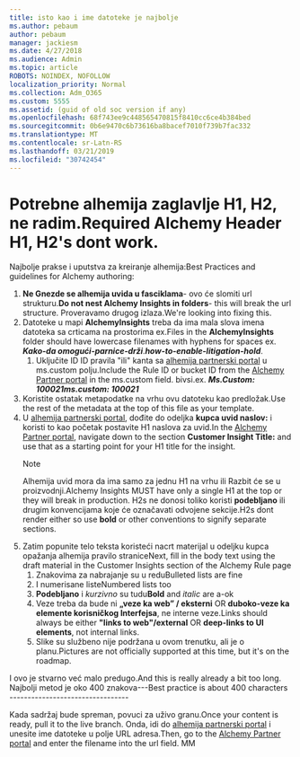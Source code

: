 ```yaml
---
title: isto kao i ime datoteke je najbolje
ms.author: pebaum
author: pebaum
manager: jackiesm
ms.date: 4/27/2018
ms.audience: Admin
ms.topic: article
ROBOTS: NOINDEX, NOFOLLOW
localization_priority: Normal
ms.collection: Adm_O365
ms.custom: 5555
ms.assetid: (guid of old soc version if any)
ms.openlocfilehash: 68f743ee9c448565470815f8410cc6ce4b384bed
ms.sourcegitcommit: 0b6e9470c6b73616ba8bacef7010f739b7fac332
ms.translationtype: MT
ms.contentlocale: sr-Latn-RS
ms.lasthandoff: 03/21/2019
ms.locfileid: "30742454"
---
```

# <a name="required-alchemy-header-h1-h2s-dont-work"></a><span data-ttu-id="5281f-102">Potrebne alhemija zaglavlje H1, H2, ne radim.</span><span class="sxs-lookup"><span data-stu-id="5281f-102">Required Alchemy Header H1, H2's dont work.</span></span>
<span data-ttu-id="5281f-103">Najbolje prakse i uputstva za kreiranje alhemija:</span><span class="sxs-lookup"><span data-stu-id="5281f-103">Best Practices and guidelines for Alchemy authoring:</span></span>

1. <span data-ttu-id="5281f-104">**Ne Gnezde se alhemija uvida u fasciklama**- ovo će slomiti url strukturu.</span><span class="sxs-lookup"><span data-stu-id="5281f-104">**Do not nest Alchemy Insights in folders**- this will break the url structure.</span></span> <span data-ttu-id="5281f-105">Proveravamo drugog izlaza.</span><span class="sxs-lookup"><span data-stu-id="5281f-105">We're looking into fixing this.</span></span>
1. <span data-ttu-id="5281f-106">Datoteke u mapi **AlchemyInsights** treba da ima mala slova imena datoteka sa crticama na prostorima ex.</span><span class="sxs-lookup"><span data-stu-id="5281f-106">Files in the **AlchemyInsights** folder should have lowercase filenames with hyphens for spaces ex.</span></span> <span data-ttu-id="5281f-107">***Kako-da omogući-parnice-drži***.</span><span class="sxs-lookup"><span data-stu-id="5281f-107">***how-to-enable-litigation-hold***.</span></span>
    1. <span data-ttu-id="5281f-108">Uključite ID ID pravila "ili" kanta sa [alhemija partnerski portal](https://alchemyportal.azurewebsites.net) u ms.custom polju.</span><span class="sxs-lookup"><span data-stu-id="5281f-108">Include the Rule ID or bucket ID from the [Alchemy Partner portal](https://alchemyportal.azurewebsites.net) in the ms.custom field.</span></span> <span data-ttu-id="5281f-109">bivsi.</span><span class="sxs-lookup"><span data-stu-id="5281f-109">ex.</span></span> <span data-ttu-id="5281f-110">***Ms.Custom: 100021***</span><span class="sxs-lookup"><span data-stu-id="5281f-110">***ms.custom: 100021***</span></span>
1. <span data-ttu-id="5281f-111">Koristite ostatak metapodatke na vrhu ovu datoteku kao predložak.</span><span class="sxs-lookup"><span data-stu-id="5281f-111">Use the rest of the metadata at the top of this file as your template.</span></span>
1. <span data-ttu-id="5281f-112">U [alhemija partnerski portal](https://alchemyportal.azurewebsites.net), dođite do odeljka **kupca uvid naslov:** i koristi to kao početak postavite H1 naslova za uvid.</span><span class="sxs-lookup"><span data-stu-id="5281f-112">In the [Alchemy Partner portal](https://alchemyportal.azurewebsites.net), navigate down to the section **Customer Insight Title:** and use that as a starting point for your H1 title for the insight.</span></span> 
    > [!NOTE]
    > <span data-ttu-id="5281f-113">Alhemija uvid mora da ima samo za jednu H1 na vrhu ili Razbit će se u proizvodnji.</span><span class="sxs-lookup"><span data-stu-id="5281f-113">Alchemy Insights MUST have only a single H1 at the top or they will break in production.</span></span> <span data-ttu-id="5281f-114">H2s ne donosi toliko koristi **podebljano** ili drugim konvencijama koje će označavati odvojene sekcije.</span><span class="sxs-lookup"><span data-stu-id="5281f-114">H2s dont render either so use **bold** or other conventions to signify separate sections.</span></span>
1. <span data-ttu-id="5281f-115">Zatim popunite telo teksta koristeći nacrt materijal u odeljku kupca opažanja alhemija pravilo stranice</span><span class="sxs-lookup"><span data-stu-id="5281f-115">Next, fill in the body text using the draft material in the Customer Insights section of the Alchemy Rule page</span></span>
    1. <span data-ttu-id="5281f-116">Znakovima za nabrajanje su u redu</span><span class="sxs-lookup"><span data-stu-id="5281f-116">Bulleted lists are fine</span></span>
    1. <span data-ttu-id="5281f-117">I numerisane liste</span><span class="sxs-lookup"><span data-stu-id="5281f-117">Numbered lists too</span></span>
    1. <span data-ttu-id="5281f-118">**Podebljano** i *kurzivno* su tudu</span><span class="sxs-lookup"><span data-stu-id="5281f-118">**Bold** and *italic* are a-ok</span></span>
    1. <span data-ttu-id="5281f-119">Veze treba da bude ni **„veze ka web” / eksterni** OR **duboko-veze ka elemente korisničkog Interfejsa**, ne interne veze.</span><span class="sxs-lookup"><span data-stu-id="5281f-119">Links should always be either **"links to web"/external** OR **deep-links to UI elements**, not internal links.</span></span>
    1. <span data-ttu-id="5281f-120">Slike su službeno nije podržana u ovom trenutku, ali je o planu.</span><span class="sxs-lookup"><span data-stu-id="5281f-120">Pictures are not officially supported at this time, but it's on the roadmap.</span></span>

<span data-ttu-id="5281f-121">I ovo je stvarno već malo predugo.</span><span class="sxs-lookup"><span data-stu-id="5281f-121">And this is really already a bit too long.</span></span> <span data-ttu-id="5281f-122">Najbolji metod je oko 400 znakova---</span><span class="sxs-lookup"><span data-stu-id="5281f-122">Best practice is about 400 characters ---------------------------------</span></span>

<span data-ttu-id="5281f-123">Kada sadržaj bude spreman, povuci za uživo granu.</span><span class="sxs-lookup"><span data-stu-id="5281f-123">Once your content is ready, pull it to the live branch.</span></span> <span data-ttu-id="5281f-124">Onda, idi do [alhemija partnerski portal](https://alchemyportal.azurewebsites.net) i unesite ime datoteke u polje URL adresa.</span><span class="sxs-lookup"><span data-stu-id="5281f-124">Then, go to the [Alchemy Partner portal](https://alchemyportal.azurewebsites.net) and enter the filename into the url field.</span></span> <span data-ttu-id="5281f-125">M</span><span class="sxs-lookup"><span data-stu-id="5281f-125">M</span></span>